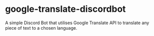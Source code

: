 # google-translate-discordbot
A simple Discord Bot that utilises Google Translate API to translate any piece of text to a chosen language.
